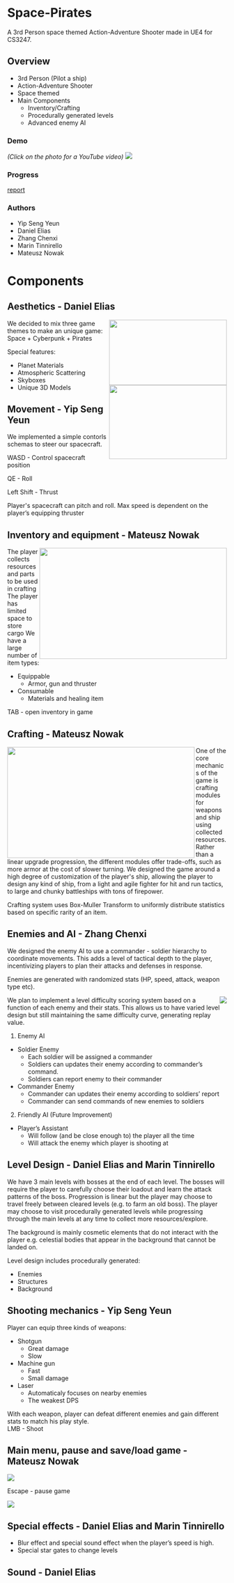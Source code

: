# Space-Pirates

A 3rd Person space themed Action-Adventure Shooter made in UE4 for CS3247.

## Overview
* 3rd Person (Pilot a ship)
* Action-Adventure Shooter
* Space themed
* Main Components
  * Inventory/Crafting
  * Procedurally generated levels
  * Advanced enemy AI
  
### Demo 
<i>(Click on the photo for a YouTube video)</i>
 <a href="https://www.youtube.com/watch?v=DKVqgNOoBbg&feature=youtu.be&fbclid=IwAR0O3zAqjMPAVMuxeKsmwqJQhmeAkprAe_v9s42tifbSYmxOEI8P2REf28">
  <img src="http://i3.ytimg.com/vi/DKVqgNOoBbg/maxresdefault.jpg">
  </a>
  
  
### Progress 
[report](https://docs.google.com/presentation/d/1eGcTbFQlsOf9wjRUjX8DOPPf3GZ66VDgOXNdJ98zz2Q/edit?usp=sharing)

### Authors
* Yip Seng Yeun
* Daniel Elias
* Zhang Chenxi
* Marin Tinnirello
* Mateusz Nowak

# Components

## Aesthetics - Daniel Elias

<img src="https://github.com/Futuramistic/Space-Pirates/blob/master/Promo/Images/Planet1.png" width="270" height="150" align="right">

We decided to mix three game themes to make an unique game:
Space + Cyberpunk + Pirates

<img src="https://github.com/Futuramistic/Space-Pirates/blob/master/Promo/Images/Planet2.png" width="270" height="170" align="right">

Special features:
* Planet Materials
* Atmospheric Scattering
* Skyboxes
* Unique 3D Models

## Movement - Yip Seng Yeun
We implemented a simple contorls schemas to steer our spacecraft.

WASD - Control spacecraft position

QE - Roll

Left Shift - Thrust

Player's spacecraft can pitch and roll. Max speed is dependent on the player’s equipping thruster


## Inventory and equipment - Mateusz Nowak

<img src="https://github.com/Futuramistic/Space-Pirates/blob/master/Promo/Images/Inventory.PNG" width="430" height="255" align="right">

The player collects resources and parts to be used in crafting
The player has limited space to store cargo
We have a large number of item types:
* Equippable
  * Armor, gun and thruster
* Consumable
  * Materials and healing item
  
 TAB - open inventory in game


## Crafting - Mateusz Nowak

<img src="https://github.com/Futuramistic/Space-Pirates/blob/master/Promo/Images/Crafting.PNG" width="430" height="255" align="left">

One of the core mechanics of the game is crafting modules for weapons and ship using collected resources. Rather than a linear upgrade progression, the different modules offer trade-offs, such as more armor at the cost of slower turning.
We designed the game around a high degree of customization of the player's ship, allowing the player to design any kind of ship, from a light and agile fighter for hit and run tactics, to large and chunky battleships with tons of firepower.

Crafting system uses Box-Muller Transform to uniformly distribute statistics based on specific rarity of an item.

## Enemies and AI - Zhang Chenxi
We designed the enemy AI to use a commander - soldier hierarchy to coordinate movements. This adds a level of tactical depth to the player, incentivizing players to plan their attacks and defenses in response. 

Enemies are generated with randomized stats (HP, speed, attack, weapon type etc).

<img src="https://github.com/Futuramistic/Space-Pirates/blob/master/Promo/Images/Models.PNG" align="right">

We plan to implement a level difficulty scoring system based on a function of each enemy and their stats. This allows us to have varied level design but still maintaining the same difficulty curve, generating replay value.

1. Enemy AI
  * Soldier Enemy
    * Each soldier will be assigned a commander
    * Soldiers can updates their enemy according to commander’s command.
    * Soldiers can report enemy to their commander
  * Commander Enemy
    * Commander can updates their enemy according to soldiers’ report
    * Commander can send commands of new enemies to soldiers
2. Friendly AI (Future Improvement)
  * Player’s Assistant
    * Will follow (and be close enough to) the player all the time
    * Will attack the enemy which player is shooting at
    
## Level Design - Daniel Elias and Marin Tinnirello
We have 3 main levels with bosses at the end of each level. The bosses will require the player to carefully choose their loadout and learn the attack patterns of the boss. Progression is linear but the player may choose to travel freely between cleared levels (e.g. to farm an old boss). The player may choose to visit procedurally generated levels while progressing through the main levels at any time to collect more resources/explore.

The background is mainly cosmetic elements that do not interact with the player e.g. celestial bodies that appear in the background that cannot be landed on.

Level design includes procedurally generated:
* Enemies
* Structures
* Background

## Shooting mechanics - Yip Seng Yeun
Player can equip three kinds of weapons:
* Shotgun
  + Great damage
  - Slow
* Machine gun
  + Fast
  - Small damage
* Laser
  + Automaticaly focuses on nearby enemies
  - The weakest DPS
  
With each weapon, player can defeat different enemies and gain different stats to match his play style.  
LMB - Shoot

## Main menu, pause and save/load game - Mateusz Nowak

![](https://github.com/Futuramistic/Space-Pirates/blob/master/Promo/Videos/MainMenu.gif)

Escape - pause game

<img src="https://github.com/Futuramistic/Space-Pirates/blob/master/Promo/Images/Menus.PNG">

## Special effects - Daniel Elias and Marin Tinnirello
* Blur effect and special sound effect when the player’s speed is high.
* Special star gates to change levels

## Sound - Daniel Elias

